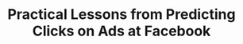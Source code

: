 ---
layout: publication
authors: 'X. He et al.'
title: 'Practical Lessons from Predicting Clicks on Ads at Facebook'
year: '2014'
conference: 'Proceedings of the Eighth International Workshop on Data Mining for Online Advertising'
---